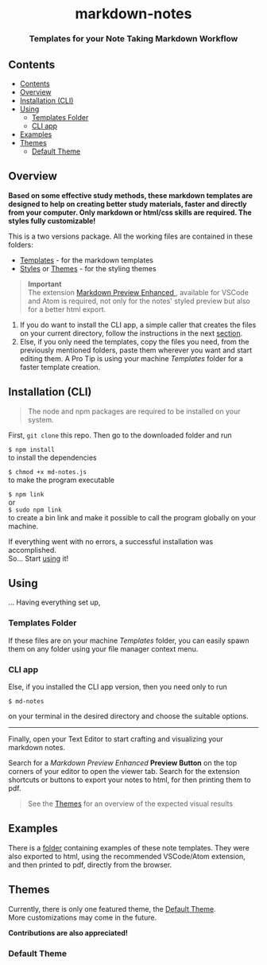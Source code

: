 
<h1 style="text-align: center;">markdown-notes</h1>

<h3 style="text-align: center;">Templates for your Note Taking Markdown Workflow</h3>

## Contents

- [Contents](#contents)
- [Overview](#overview)
- [Installation (CLI)](#installation-cli)
- [Using](#using)
  - [Templates Folder](#templates-folder)
  - [CLI app](#cli-app)
- [Examples](#examples)
- [Themes](#themes)
  - [Default Theme](#default-theme)

## Overview

**Based on some effective study methods, these markdown templates are designed to help on creating better study materials, faster and directly from your computer. Only markdown or html/css skills are required. The styles fully customizable!**

This is a two versions package. All the working files are contained in these folders:
* [Templates](templates/) - for the markdown templates
* [Styles](styles/) or [Themes](themes/) - for the styling themes

> **Important**  
> The extension [Markdown Preview Enhanced
](https://shd101wyy.github.io/markdown-preview-enhanced/#/), available for VSCode and Atom is required, not only for the notes' styled preview but also for a better html export.

1. If you do want to install the CLI app, a simple caller that creates the files on your current directory, follow the instructions in the next [section](#installation-cli).  
2. Else, if you only need the templates, copy the files you need, from the previously mentioned folders, paste them wherever you want and start editing them. A Pro Tip is using your machine *Templates* folder for a faster template creation.


## Installation (CLI)

> The node and npm packages are required to be installed on your system. 

First, `git clone` this repo. Then go to the downloaded folder and run 

`$ npm install`  
to install the dependencies

`$ chmod +x md-notes.js`  
to make the program executable

`$ npm link`  
or  
`$ sudo npm link`  
to create a bin link and make it possible to call the program globally on your machine.

If everything went with no errors, a successful installation was accomplished.  
So... Start [using](#cli-app) it!

## Using

... Having everything set up, 

### Templates Folder

If these files are on your machine *Templates* folder, you can easily spawn them on any folder using your file manager context menu.

### CLI app

Else, if you installed the CLI app version, then you need only to run 

`$ md-notes` 

on your terminal in the desired directory and choose the suitable options.

----
Finally, open your Text Editor to start crafting and visualizing your markdown notes.

Search for a *Markdown Preview Enhanced* **Preview Button** on the top corners of your editor to open the viewer tab. Search for the extension shortcuts or buttons to export your notes to html, for then printing them to pdf.

> See the [Themes](#themes) for an overview of the expected visual results

## Examples

There is a [folder](examples/) containing examples of these note templates. They were also exported to html, using the recommended VSCode/Atom extension, and then printed to pdf, directly from the browser.

## Themes

Currently, there is only one featured theme, the [Default Theme](themes/default/).  
More customizations may come in the future. 

**Contributions are also appreciated!**

### Default Theme
